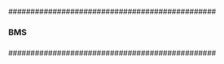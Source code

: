 ###############################################
###                                         ###
###                   BMS                   ###
###                                         ###
###############################################